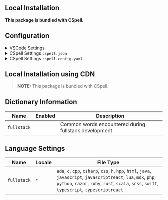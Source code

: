 ## Local Installation

**This package is bundled with CSpell.**

## Configuration

<details>
<summary>VSCode Settings</summary>

Add the following to your VSCode settings:

**`.vscode/settings.json`**

```jsonc
{
  "cSpell.dictionaries": ["fullstack"],
}
```

</details>

<details>
<summary>CSpell Settings <code>cspell.json</code></summary>

**`cspell.json`**

```jsonc
{
  "dictionaries": ["fullstack"],
}
```

</details>

<details>
<summary>CSpell Settings <code>cspell.config.yaml</code></summary>

**`cspell.config.yaml`**

```yaml
dictionaries:
  - fullstack
```

</details>

## Local Installation using CDN

> **NOTE:** This package is bundled with CSpell.

## Dictionary Information

| Name        | Enabled | Description                                           |
| ----------- | ------- | ----------------------------------------------------- |
| `fullstack` |         | Common words encountered during fullstack development |

## Language Settings

| Name        | Locale | File Type                                                                                                                                                                                                          |
| ----------- | ------ | ------------------------------------------------------------------------------------------------------------------------------------------------------------------------------------------------------------------ |
| `fullstack` | `*`    | `ada`, `c`, `cpp`, `csharp`, `css`, `h`, `hpp`, `html`, `java`, `javascript`, `javascriptreact`, `lua`, `mdx`, `php`, `python`, `razor`, `ruby`, `rust`, `scala`, `scss`, `swift`, `typescript`, `typescriptreact` |
